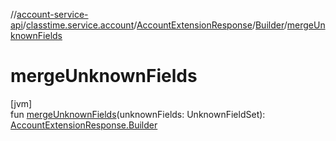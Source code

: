 //[account-service-api](../../../../index.md)/[classtime.service.account](../../index.md)/[AccountExtensionResponse](../index.md)/[Builder](index.md)/[mergeUnknownFields](merge-unknown-fields.md)

# mergeUnknownFields

[jvm]\
fun [mergeUnknownFields](merge-unknown-fields.md)(unknownFields: UnknownFieldSet): [AccountExtensionResponse.Builder](index.md)
